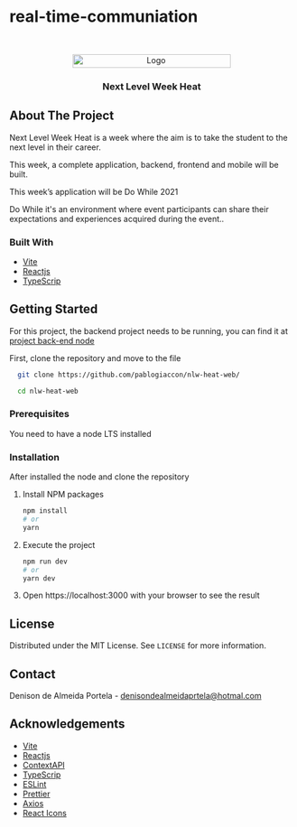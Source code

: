 # real-time-communiation
<!-- PROJECT LOGO -->
<br />
<p align="center">
  <a href="https://github.com/pablogiaccon/nlw-heat-web">
    <img src="github/images/logo.svg" alt="Logo" width="280" height="24">
  </a>

  <h3 align="center">Next Level Week Heat</h3>
</p>

<!-- ABOUT THE PROJECT -->

## About The Project

<div>
  <p>
    Next Level Week Heat is a week where the aim is to take the student to the next level in their career.
  </p>
  <p>
    This week, a complete application, backend, frontend and mobile will be built.
  </p>
  <p>
    This week’s application will be Do While 2021
  </p>
  <p>
    Do While it's an environment where event participants can share their expectations and experiences acquired during the event..
  </p>
</div>

### Built With
- [Vite](https://vitejs.dev/)
- [Reactjs](https://pt-br.reactjs.org/)
- [TypeScrip](https://www.typescriptlang.org/)

<!-- GETTING STARTED -->

## Getting Started

For this project, the backend project needs to be running, you can find it at <a href="https://github.com/pablogiaccon/nlw-heat-node" target="_blank" rel="noopener noreferrer">project back-end node</a> 

First, clone the repository and move to the file

```sh
  git clone https://github.com/pablogiaccon/nlw-heat-web/

  cd nlw-heat-web
```

### Prerequisites

You need to have a node LTS installed

### Installation

After installed the node and clone the repository

1. Install NPM packages
   ```sh
   npm install
   # or
   yarn
   ```
2. Execute the project
   ```sh
   npm run dev
   # or
   yarn dev
   ```
3. Open https://localhost:3000 with your browser to see the result
<!-- LICENSE -->

## License

Distributed under the MIT License. See `LICENSE` for more information.

<!-- CONTACT -->

## Contact

Denison de Almeida Portela - denisondealmeidaprtela@hotmal.com

<!-- ACKNOWLEDGEMENTS -->

## Acknowledgements

- [Vite](https://vitejs.dev/)
- [Reactjs](https://pt-br.reactjs.org/)
- [ContextAPI](https://pt-br.reactjs.org/docs/context.html)
- [TypeScrip](https://www.typescriptlang.org/)
- [ESLint](https://eslint.org/)
- [Prettier](https://prettier.io/)
- [Axios](https://axios-http.com/docs/intro)
- [React Icons](https://react-icons.github.io/react-icons/)

<!-- MARKDOWN LINKS & IMAGES -->
<!-- https://www.markdownguide.org/basic-syntax/#reference-style-links -->

[contributors-shield]: https://img.shields.io/github/contributors/pablogiaccon/nlw-heat-web.svg?style=for-the-badge
[contributors-url]: https://github.com/pablogiaccon/nlw-heat-web/graphs/contributors
[forks-shield]: https://img.shields.io/github/forks/pablogiaccon/nlw-heat-web.svg?style=for-the-badge
[forks-url]: https://github.com/pablogiaccon/nlw-heat-web/network/members
[stars-shield]: https://img.shields.io/github/stars/pablogiaccon/nlw-heat-web.svg?style=for-the-badge
[stars-url]: https://github.com/pablogiaccon/nlw-heat-web/stargazers
[issues-shield]: https://img.shields.io/github/issues/pablogiaccon/nlw-heat-web.svg?style=for-the-badge
[issues-url]: https://github.com/pablogiaccon/nlw-heat-web/issues
[license-shield]: https://img.shields.io/github/license/pablogiaccon/nlw-heat-web.svg?style=for-the-badge
[license-url]: https://github.com/pablogiaccon/nlw-heat-web/blob/master/LICENSE.txt
[linkedin-shield]: https://img.shields.io/badge/-LinkedIn-black.svg?style=for-the-badge&logo=linkedin&colorB=555
[linkedin-url]: https://linkedin.com/in/pablogiaccon
[product-screenshot]: github/images/screenshot.png
